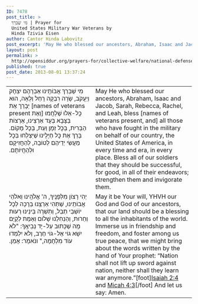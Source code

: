 ```yaml
---
ID: 7478
post_title: >
  מִי שֶׁבֵּרַךְ | Prayer for
  United States Military War Veterans by
  Hinda Tzivia Eisen
author: Cantor Hinda Labovitz
post_excerpt: 'May He who blessed our ancestors, Abraham, Isaac and Jacob, Sarah, Rebecca, Rachel, and Leah, bless [names of veterans present, and] all those who have fought in the military on behalf of our country, the United States of America, in every time and era, in every place. Bless all of our soldiers that they should be successful, for good, in all of their endeavors; strengthen them and invigorate them. May it be Your will, YHVH our God and God of our ancestors, that our land should be a blessing to all the inhabitants of the world. Immerse us in friendship and freedom, and foster among us true peace, that we might bring about the words written by the hand of Your prophet: “Nation shall not lift up sword against nation, neither shall they learn war anymore.” And let us say: Amen.'
layout: post
permalink: >
  http://opensiddur.org/prayers-for/collective-welfare/national-defense/prayer-for-united-states-military-war-veterans/
published: true
post_date: 2013-08-01 13:37:24
---
```


<table style="margin-left: auto;margin-right: auto;">
<tbody>
<tr>
<td style="vertical-align:top;" width="46%">
<div class="liturgy"><span lang="he">
מִי שֶׁבֵּרַךְ אֲבוֹתֵֽינוּ אַבְרָהָם יִצְחָק וְיַעֲקֹב, שָׂרָה רִבְקָה רָחֵל וְלֵאָה, הוּא יְבָרֵך אֶת [<span lang="en">names of veterans present</span> וְאֶת] כׇּל-אֵלוּ שֶׁלָחֲמוּ בַּצָּבָא בְּעָד אַרְצֵינוּ, אַרְצוֹת הַבְּרִית, בְּכׇל זְמָן וַעֵת, בְּכׇל מָקוֹם. בָּרֵךְ אֶת כׇּל חַיָּלֵֽינוּ שֶׁיִּצְלְחוּ בְּכׇל מַעֲשֵׂי יְדֵיהֶם לְטוֹבָה, לְהַחֲזִיקָם וּלְהַחֲיוֹתָם.‏
</span></div></td>
 
<td style="vertical-align:top;" width="53%"><div class="english">
May He who blessed our ancestors, Abraham, Isaac and Jacob, Sarah, Rebecca, Rachel, and Leah, bless [names of veterans present, and] all those who have fought in the military on behalf of our country, the United States of America, in every time and era, in every place. Bless all of our soldiers that they should be successful, for good, in all of their endeavors; strengthen them and invigorate them. 
	</div></td></tr>
<tr><td style="vertical-align:top;" width="46%"><div class="liturgy"><span lang="he">
יְהִי רָצוֹן מִלְּפָנֶֽיךָ, ה' אֱלֹהֵֽינוּ וֵאלֹהֵי אֲבוֹתֵֽינוּ, שֶׁתְּהִי אַרְצֵֽנוּ בְּרָכָה לְכׇל יוֹשְׁבֵי תֵבֵל, וְתִשְׁרָה בֵּינֵינוּ רֵעוּת וְחֵרוּת, וְהַנְחִלֵנוּ שָׁלוֹם וְאֶמֶת לְקָיֵּם מָה שֶׁכָּתוּב עַל-יָד נְבִיאֶֽךָ: "לֹא יִשָׁא גוֹי אֶל-גוֹי חֶרֶב, וְלֹא יִלְמְדוּ עוֹד מִלְחָמָה," ונֹאמָר: אָמֵן.‏
</span></div></td>
 
<td style="vertical-align:top;" width="53%"><div class="english">
May it be Your will, YHVH our God and God of our ancestors, that our land should be a blessing to all the inhabitants of the world. Immerse us in friendship and freedom, and foster among us true peace, that we might bring about the words written by the hand of Your prophet: “Nation shall not lift up sword against nation, neither shall they learn war anymore.”[foot]<a href="http://www.sefaria.org/Isaiah.2.4?lang=he-en&layout=heLeft&sidebarLang=all">Isaiah 2:4</a> and <a href="http://www.sefaria.org/Micah.4.3?lang=he-en&layout=heLeft&sidebarLang=all">Micah 4:3</a>[/foot] And let us say: Amen.
</td></tr>
</tbody>
</tbody></tbody></tbody></table>